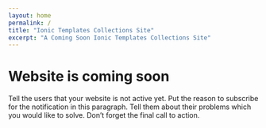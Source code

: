 ```yaml
---
layout: home
permalink: /
title: "Ionic Templates Collections Site"
excerpt: "A Coming Soon Ionic Templates Collections Site"
---
```

# Website is coming soon
Tell the users that your website is not active yet. Put the reason to subscribe for the notification in this paragraph. Tell them about their problems which you would like to solve. Don’t forget the final call to action.
